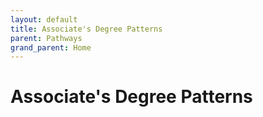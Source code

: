 ```yaml
---
layout: default
title: Associate's Degree Patterns
parent: Pathways
grand_parent: Home
---
```

# Associate's Degree Patterns

